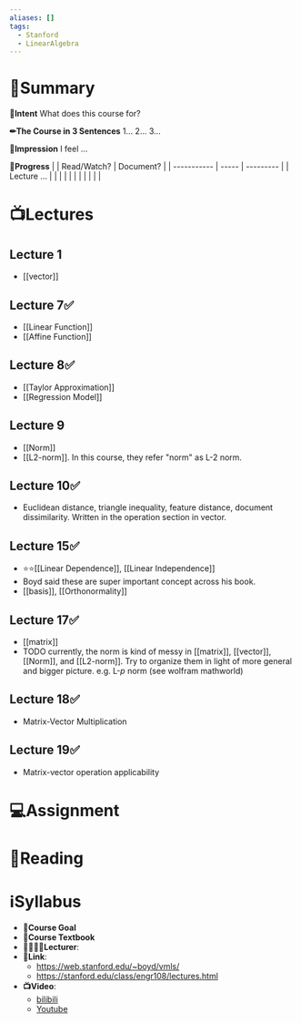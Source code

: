 ```yaml
---
aliases: []
tags:
  - Stanford
  - LinearAlgebra
---
```

# 📝Summary
**🎯Intent**
What does this course for?

**✏The Course in 3 Sentences**
1...
2...
3...

**🧠Impression**
I feel ...

**🏁Progress**
|             | Read/Watch? | Document? |
| ----------- | ----- | --------- |
| Lecture ... |       |           |
|             |       |           |
|             |       |           |




# 📺Lectures
## Lecture 1
- [[vector]]
## Lecture 7✅
- [[Linear Function]]
- [[Affine Function]]
## Lecture 8✅
- [[Taylor Approximation]]
- [[Regression Model]]
## Lecture 9
- [[Norm]]
- [[L2-norm]]. In this course, they refer "norm" as L-2 norm.
## Lecture 10✅
- Euclidean distance, triangle inequality, feature distance, document dissimilarity. Written in the operation section in vector.
## Lecture 15✅
- ⭐⭐[[Linear Dependence]], [[Linear Independence]]
- Boyd said these are super important concept across his book.
- [[basis]], [[Orthonormality]]
## Lecture 17✅
- [[matrix]]
- TODO currently, the norm is kind of messy in [[matrix]], [[vector]], [[Norm]], and [[L2-norm]]. Try to organize them in light of more general and bigger picture. e.g. L-$p$ norm (see wolfram mathworld)
## Lecture 18✅
- Matrix-Vector Multiplication
## Lecture 19✅
- Matrix-vector operation applicability

# 💻Assignment



# 📖Reading



# ℹSyllabus
- **🎯Course Goal**
- **📖Course Textbook**
- **👩‍🏫👨‍🏫Lecturer**:
- **🔗Link**:
	- https://web.stanford.edu/~boyd/vmls/
	- https://stanford.edu/class/engr108/lectures.html
- **📺Video**:
	- [bilibili](https://www.bilibili.com/video/BV17h411W7bk?p=8&share_source=copy_web&vd_source=218d39032e526d50fa83fd2c8d8aab99)
	- [Youtube](https://www.youtube.com/playlist?list=PLoROMvodv4rMz-WbFQtNUsUElIh2cPmN9)
